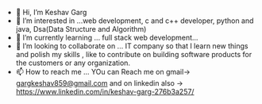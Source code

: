 - 👋 Hi, I’m Keshav Garg
- 👀 I’m interested in ...web development, c and c++ developer, python  and java, Dsa(Data Structure and Algorithm)
- 🌱 I’m currently learning ... full stack web development...
- 💞️ I’m looking to collaborate on ... IT company so that I learn new things and polish my skills , like to contribute on building software products for the customers or any organization.
- 📫 How to reach me ... YOu can Reach me on gmail-> gargkeshav859@gmail.com and on linkedin also -> https://www.linkedin.com/in/keshav-garg-276b3a257/

<!---
Keshav9875/Keshav9875 is a ✨ special ✨ repository because its `README.md` (this file) appears on your GitHub profile.
You can click the Preview link to take a look at your changes.
--->
